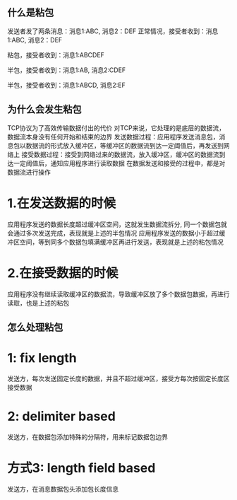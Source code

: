 ## 什么是粘包
发送者发了两条消息：消息1:ABC, 消息2：DEF
正常情况，接受者收到：消息1:ABC, 消息2：DEF

粘包，接受者收到：消息1:ABCDEF


半包，接受者收到：消息1:AB, 消息2:CDEF


半包，接受者收到：消息1:ABCD, 消息2:EF


## 为什么会发生粘包
TCP协议为了高效传输数据付出的代价
对TCP来说，它处理的是底层的数据流，数据流本身没有任何开始和结束的边界
发送数据过程：应用程序发送消息包，消息包以数据流的形式放入缓冲区，等缓冲区的数据流到达一定阈值后，再发送到网络上
接受数据过程：接受到网络过来的数据流，放入缓冲区，缓冲区的数据流到达一定阈值后，通知应用程序进行读取数据
在数据发送和接受的过程中，都是对数据流进行操作
# 1.在发送数据的时候
应用程序发送的数据长度超过缓冲区空间，这就发生数据流拆分, 同一个数据包就会通过多次发送完成，表现就是上述的半包情况
应用程序发送的数据小于超过缓冲区空间，等到同多个数据包填满缓冲区再进行发送，表现就是上述的粘包情况
# 2.在接受数据的时候
应用程序没有继续读取缓冲区的数据流，导致缓冲区放了多个数据包数据，再进行读取，也是上述的粘包
## 怎么处理粘包
# 1: fix length
发送方，每次发送固定长度的数据，并且不超过缓冲区，接受方每次按固定长度区接受数据
# 2: delimiter based
发送方，在数据包添加特殊的分隔符，用来标记数据包边界
# 方式3: length field based
发送方，在消息数据包头添加包长度信息
